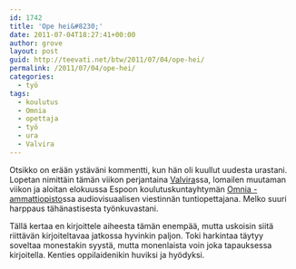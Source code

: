 ```yaml
---
id: 1742
title: 'Ope hei&#8230;'
date: 2011-07-04T18:27:41+00:00
author: grove
layout: post
guid: http://teevati.net/btw/2011/07/04/ope-hei/
permalink: /2011/07/04/ope-hei/
categories:
  - työ
tags:
  - koulutus
  - Omnia
  - opettaja
  - työ
  - ura
  - Valvira
---
```

Otsikko on erään ystäväni kommentti, kun hän oli kuullut uudesta urastani. Lopetan nimittäin tämän viikon perjantaina [Valvira](http://valvira.fi "Valviran kotisivu")ssa, lomailen muutaman viikon ja aloitan elokuussa Espoon koulutuskuntayhtymän [Omnia -ammattiopisto](http://omnia.fi "Omnian kotisivu")ssa audiovisuaalisen viestinnän tuntiopettajana. Melko suuri harppaus tähänastisesta työnkuvastani.

Tällä kertaa en kirjoittele aiheesta tämän enempää, mutta uskoisin siitä riittävän kirjoiteltavaa jatkossa hyvinkin paljon. Toki harkintaa täytyy soveltaa monestakin syystä, mutta monenlaista voin joka tapauksessa kirjoitella. Kenties oppilaidenikin huviksi ja hyödyksi.